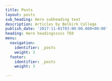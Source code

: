 ```yaml
---
title: Posts
layout: posts
sub_heading: Hero subheading text
description: Articles by Belkirk College
publish_date: '2017-11-01T03:00:00.000+00:00'
heading: Hero headingsssss TEO
menu:
  navigation:
    identifier: _posts
    weight: 3
  footer:
    identifier: _posts
    weight: 3

---
```

